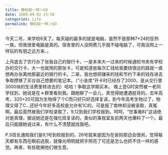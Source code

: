 ```yaml
---
title: 像蚂蚁一样＞GO
date: 2009-09-02 23:58
categories: Life
permalink: 像蚂蚁一样＞GO
---
```


今天二号，来学校6天了。每天碰的最多的就是电脑，虽然不是那种7*24的狂热一族，但我很爱电脑是真的。宿舍里的人没网费几乎就不碰电脑了，可我没网上一样玩的有朋之远方来、。

上月底去了农行办了张我自己的银行卡，一是本来大一过来的时候通知书夹有学校办的交行卡，大一也就用的那张卡，可是知道爸每次汇钱给我要绕很远的路就一直想再办张离他那最近的银行的卡。二来，我也想把赚来的钱和节约下来的钱存进去争取攒够了买台自己想要的笔记本。（“小金库”开卡时已经存了2000，是从交行里3000块的生活费里转进去的）哈哈！争取这学期买本。 晚上登Q时突然被一老同学找到，她说是在＊群里看到我。跟她聊了一会儿，真觉得她遭遇挺背的。去年高考，320+20可因为生物得了个C而只好只好选择复读，到今年高考生物过了，物理又得了C…还好今年好多高校是允许有1C的，可是报了南林却没被录取，真冤啊。最后竟然被我们学校录取了，9,12到我们学校报到。呵呵，“世事难料”这话绝对是真理，据说她还是在强化班复读的。类似的事我室友前两天也爆料了一个。最后只能跟她说过来，有什么不清楚就找我吧。

P.S班长通知我们是9,1号到校报到的，26号就来是因为在爸妈那边会很闲，觉得每天都有东西在眼前逃脱，就像光明明就把手照亮了可还是怎么也抓不住一样的感觉。再者，有些耽搁他们做生意。
